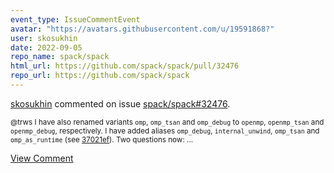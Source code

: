 ```yaml
---
event_type: IssueCommentEvent
avatar: "https://avatars.githubusercontent.com/u/19591868?"
user: skosukhin
date: 2022-09-05
repo_name: spack/spack
html_url: https://github.com/spack/spack/pull/32476
repo_url: https://github.com/spack/spack
---
```


<a href='https://github.com/skosukhin' target='_blank'>skosukhin</a> commented on issue <a href='https://github.com/spack/spack/pull/32476' target='_blank'>spack/spack#32476</a>.

<small>@trws I have also renamed variants `omp`, `omp_tsan` and `omp_debug` to `openmp`, `openmp_tsan` and `openmp_debug`, respectively. I have added aliases `omp_debug`, `internal_unwind`, `omp_tsan` and `omp_as_runtime` (see [37021ef](https://github.com/spack/spack/pull/32476/commits/37021ef45fa53ea81fc69eb316a97c9e4d8229c1)). Two questions now:...</small>

<a href='https://github.com/spack/spack/pull/32476' target='_blank'>View Comment</a>